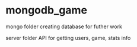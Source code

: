 # mongodb_game

mongo folder
creating database for futher work

server folder
API for getting users, game, stats info

